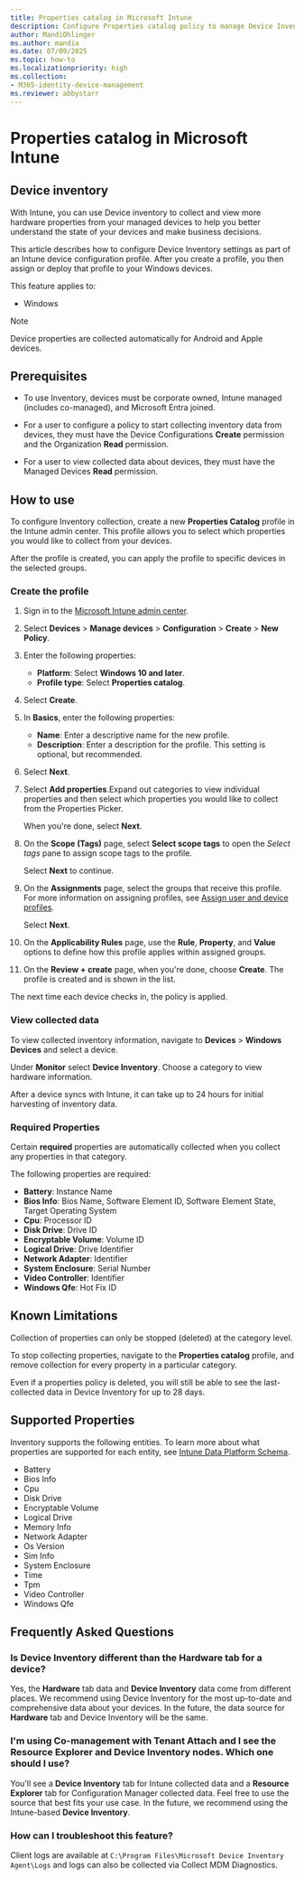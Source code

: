 ```yaml
---
title: Properties catalog in Microsoft Intune
description: Configure Properties catalog policy to manage Device Inventory settings on Windows devices you manage with Intune.
author: MandiOhlinger
ms.author: mandia
ms.date: 07/09/2025
ms.topic: how-to
ms.localizationpriority: high
ms.collection:
- M365-identity-device-management
ms.reviewer: abbystarr
---
```


# Properties catalog in Microsoft Intune

## Device inventory

With Intune, you can use Device inventory to collect and view more hardware properties from your managed devices to help you better understand the state of your devices and make business decisions.

This article describes how to configure Device Inventory settings as part of an Intune device configuration profile. After you create a profile, you then assign or deploy that profile to your Windows devices.

This feature applies to:

- Windows

> [!NOTE]
> Device properties are collected automatically for Android and Apple devices.

## Prerequisites

- To use Inventory, devices must be corporate owned, Intune managed (includes co-managed), and Microsoft Entra joined.

- For a user to configure a policy to start collecting inventory data from devices, they must have the Device Configurations **Create** permission and the Organization **Read** permission.

- For a user to view collected data about devices, they must have the Managed Devices **Read** permission.

## How to use

To configure Inventory collection, create a new **Properties Catalog** profile in the Intune admin center. This profile allows you to select which properties you would like to collect from your devices.

After the profile is created, you can apply the profile to specific devices in the selected groups.

### Create the profile

1. Sign in to the [Microsoft Intune admin center](https://go.microsoft.com/fwlink/?linkid=2109431).

2. Select **Devices** > **Manage devices** > **Configuration** > **Create** > **New Policy**.

3. Enter the following properties:

   - **Platform**: Select **Windows 10 and later**.
   - **Profile type**: Select **Properties catalog**.

4. Select **Create**.

5. In **Basics**, enter the following properties:

   - **Name**: Enter a descriptive name for the new profile.
   - **Description**: Enter a description for the profile. This setting is optional, but recommended.

6. Select **Next**.

7. Select **Add properties**.Expand out categories to view individual properties and then select which properties you would like to collect from the Properties Picker.

   When you're done, select **Next**.

8. On the **Scope (Tags)** page, select **Select scope tags** to open the *Select tags* pane to assign scope tags to the profile.

   Select **Next** to continue.

9. On the **Assignments** page, select the groups that receive this profile. For more information on assigning profiles, see [Assign user and device profiles](../configuration/device-profile-assign.md).

   Select **Next**.

10. On the **Applicability Rules** page, use the **Rule**, **Property**, and **Value** options to define how this profile applies within assigned groups.

11. On the **Review + create** page, when you're done, choose **Create**. The profile is created and is shown in the list.

The next time each device checks in, the policy is applied.

### View collected data

To view collected inventory information, navigate to **Devices** > **Windows Devices** and select a device.

Under **Monitor** select **Device Inventory**. Choose a category to view hardware information.

After a device syncs with Intune, it can take up to 24 hours for initial harvesting of inventory data.

### Required Properties

Certain **required** properties are automatically collected when you collect any properties in that category.

The following properties are required:

- **Battery**: Instance Name
- **Bios Info**: Bios Name, Software Element ID, Software Element State, Target Operating System
- **Cpu**: Processor ID
- **Disk Drive**: Drive ID
- **Encryptable Volume**: Volume ID
- **Logical Drive**: Drive Identifier
- **Network Adapter**: Identifier
- **System Enclosure**: Serial Number
- **Video Controller**: Identifier
- **Windows Qfe**: Hot Fix ID

## Known Limitations

Collection of properties can only be stopped (deleted) at the category level.

To stop collecting properties, navigate to the **Properties catalog** profile, and remove collection for every property in a particular category.

Even if a properties policy is deleted, you will still be able to see the last-collected data in Device Inventory for up to 28 days.

## Supported Properties

Inventory supports the following entities. To learn more about what properties are supported for each entity, see [Intune Data Platform Schema](../../analytics/data-platform-schema.md).

- Battery
- Bios Info
- Cpu
- Disk Drive
- Encryptable Volume
- Logical Drive
- Memory Info
- Network Adapter
- Os Version
- Sim Info
- System Enclosure
- Time
- Tpm
- Video Controller
- Windows Qfe

## Frequently Asked Questions

### Is Device Inventory different than the Hardware tab for a device?

Yes, the **Hardware** tab data and **Device Inventory** data come from different places. We recommend using Device Inventory for the most up-to-date and comprehensive data about your devices. In the future, the data source for **Hardware** tab and Device Inventory will be the same.

### I'm using Co-management with Tenant Attach and I see the **Resource Explorer** and **Device Inventory** nodes. Which one should I use?

You'll see a **Device Inventory** tab for Intune collected data and a **Resource Explorer** tab for Configuration Manager collected data. Feel free to use the source that best fits your use case. In the future, we recommend using the Intune-based **Device Inventory**.

### How can I troubleshoot this feature?

Client logs are available at `C:\Program Files\Microsoft Device Inventory Agent\Logs` and logs can also be collected via Collect MDM Diagnostics.
